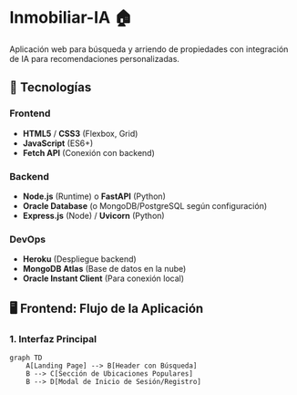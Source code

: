 # Inmobiliar-IA 🏠

Aplicación web para búsqueda y arriendo de propiedades con integración de IA para recomendaciones personalizadas.

## 🌟 Tecnologías

### Frontend
- **HTML5** / **CSS3** (Flexbox, Grid)
- **JavaScript** (ES6+)
- **Fetch API** (Conexión con backend)

### Backend
- **Node.js** (Runtime) o **FastAPI** (Python)
- **Oracle Database** (o MongoDB/PostgreSQL según configuración)
- **Express.js** (Node) / **Uvicorn** (Python)

### DevOps
- **Heroku** (Despliegue backend)
- **MongoDB Atlas** (Base de datos en la nube)
- **Oracle Instant Client** (Para conexión local)

## 🖥 Frontend: Flujo de la Aplicación

### 1. Interfaz Principal
```mermaid
graph TD
    A[Landing Page] --> B[Header con Búsqueda]
    B --> C[Sección de Ubicaciones Populares]
    B --> D[Modal de Inicio de Sesión/Registro]